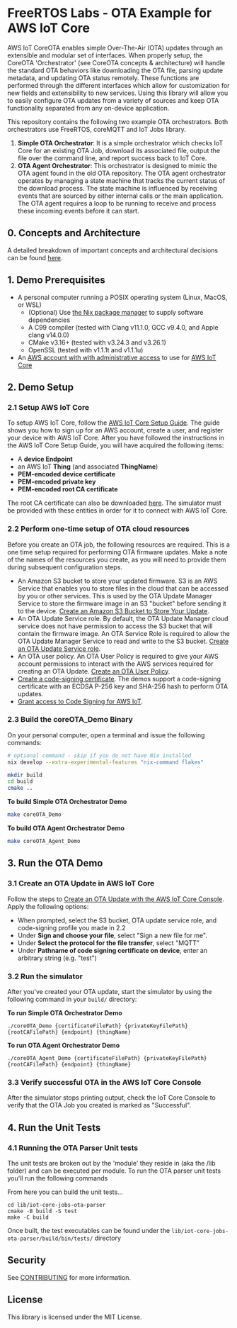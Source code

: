 # FreeRTOS Labs - OTA Example for AWS IoT Core

AWS IoT CoreOTA enables simple Over-The-Air (OTA) updates through an extensible
and modular set of interfaces. When properly setup, the CoreOTA 'Orchestrator'
(see CoreOTA concepts & architecture) will handle the standard OTA behaviors
like downloading the OTA file, parsing update metadata, and updating OTA status
remotely. These functions are performed through the different interfaces which
allow for customization for new fields and extensibility to new services. Using
this library will allow you to easily configure OTA updates from a variety of
sources and keep OTA functionality separated from any on-device application.

This repository contains the following two example OTA orchestrators. Both
orchestrators use FreeRTOS, coreMQTT and IoT Jobs library.

1. **Simple OTA Orchestrator**: It is a simple orchestrator which checks IoT Core
for an existing OTA Job, download its associated file, output the file over the
command line, and report success back to IoT Core.
2. **OTA Agent Orchestrator**: This orchestrator is designed to mimic the
OTA agent found in the old OTA repository. The OTA agent orchestrator operates by
managing a state machine that tracks the current status of the download process.
The state machine is influenced by receiving events that are sourced by either
internal calls or the main application. The OTA agent requires a loop to be
running to receive and process these incoming events before it can start.

## 0. Concepts and Architecture

A detailed breakdown of important concepts and architectural decisions can be
found [here](docs/design/CONCEPTS.md).

## 1. Demo Prerequisites

- A personal computer running a POSIX operating system (Linux, MacOS, or WSL)
  - (Optional) Use [the Nix package manager](https://nixos.org/download.html) to
    supply software dependencies
  - A C99 compiler (tested with Clang v11.1.0, GCC v9.4.0, and Apple clang
    v14.0.0)
  - CMake v3.16+ (tested with v3.24.3 and v3.26.1)
  - OpenSSL (tested with v1.1.1t and v1.1.1u)
- An
  [AWS account with with administrative access](https://docs.aws.amazon.com/iot/latest/developerguide/setting-up.html)
  to use for [AWS IoT Core](https://aws.amazon.com/iot-core/)

## 2. Demo Setup

### 2.1 Setup AWS IoT Core

To setup AWS IoT Core, follow the [AWS IoT Core Setup Guide](docs/AWSSetup.md).
The guide shows you how to sign up for an AWS account, create a user, and
register your device with AWS IoT Core. After you have followed the instructions
in the AWS IoT Core Setup Guide, you will have acquired the following items:

- A **device Endpoint**
- an AWS IoT **Thing** (and associated **ThingName**)
- **PEM-encoded device certificate**
- **PEM-encoded private key**
- **PEM-encoded root CA certificate**

The root CA certificate can also be downloaded
[here](https://www.amazontrust.com/repository/AmazonRootCA1.pem). The simulator
must be provided with these entities in order for it to connect with AWS IoT
Core.

### 2.2 Perform one-time setup of OTA cloud resources

Before you create an OTA job, the following resources are required. This is a
one time setup required for performing OTA firmware updates. Make a note of the
names of the resources you create, as you will need to provide them during
subsequent configuration steps.

- An Amazon S3 bucket to store your updated firmware. S3 is an AWS Service that
  enables you to store files in the cloud that can be accessed by you or other
  services. This is used by the OTA Update Manager Service to store the firmware
  image in an S3 "bucket" before sending it to the device.
  [Create an Amazon S3 Bucket to Store Your Update](https://docs.aws.amazon.com/freertos/latest/userguide/dg-ota-bucket.html).
- An OTA Update Service role. By default, the OTA Update Manager cloud service
  does not have permission to access the S3 bucket that will contain the
  firmware image. An OTA Service Role is required to allow the OTA Update
  Manager Service to read and write to the S3 bucket.
  [Create an OTA Update Service role](https://docs.aws.amazon.com/freertos/latest/userguide/create-service-role.html).
- An OTA user policy. An OTA User Policy is required to give your AWS account
  permissions to interact with the AWS services required for creating an OTA
  Update.
  [Create an OTA User Policy](https://docs.aws.amazon.com/freertos/latest/userguide/create-ota-user-policy.html).
- [Create a code-signing certificate](https://docs.aws.amazon.com/freertos/latest/userguide/ota-code-sign-cert-win.html).
  The demos support a code-signing certificate with an ECDSA P-256 key and
  SHA-256 hash to perform OTA updates.
- [Grant access to Code Signing for AWS IoT](https://docs.aws.amazon.com/freertos/latest/userguide/code-sign-policy.html).

### 2.3 Build the coreOTA_Demo Binary

On your personal computer, open a terminal and issue the following commands:

```bash
# optional command - skip if you do not have Nix installed
nix develop --extra-experimental-features "nix-command flakes"
```

```bash
mkdir build
cd build
cmake ..
```

**To build Simple OTA Orchestrator Demo**

```bash
make coreOTA_Demo
```

**To build OTA Agent Orchestrator Demo**

```bash
make coreOTA_Agent_Demo
```

## 3. Run the OTA Demo

### 3.1 Create an OTA Update in AWS IoT Core

Follow the steps to
[Create an OTA Update with the AWS IoT Core Console](https://docs.aws.amazon.com/freertos/latest/userguide/ota-console-workflow.html).
Apply the following options:

- When prompted, select the S3 bucket, OTA update service role, and code-signing
  profile you made in 2.2
- Under **Sign and choose your file**, select "Sign a new file for me".
- Under **Select the protocol for the file transfer**, select "MQTT"
- Under **Pathname of code signing certificate on device**, enter an arbitrary
  string (e.g. "test")

### 3.2 Run the simulator

After you've created your OTA update, start the simulator by using the following
command in your `build/` directory:

**To run Simple OTA Orchestrator Demo**
```
./coreOTA_Demo {certificateFilePath} {privateKeyFilePath} {rootCAFilePath} {endpoint} {thingName}
```

**To run OTA Agent Orchestrator Demo**
```
./coreOTA_Agent_Demo {certificateFilePath} {privateKeyFilePath} {rootCAFilePath} {endpoint} {thingName}
```

### 3.3 Verify successful OTA in the AWS IoT Core Console

After the simulator stops printing output, check the IoT Core Console to verify
that the OTA Job you created is marked as "Successful".

## 4. Run the Unit Tests

### 4.1 Running the OTA Parser Unit tests

The unit tests are broken out by the 'module' they reside in (aka the /lib
folder) and can be executed per module. To run the OTA parser unit tests you'll
run the following commands

From here you can build the unit tests...

```
cd lib/iot-core-jobs-ota-parser
cmake -B build -S test
make -C build
```

Once built, the test executables can be found under the
`lib/iot-core-jobs-ota-parser/build/bin/tests/` directory

## Security

See [CONTRIBUTING](CONTRIBUTING.md#security-issue-notifications) for more
information.

## License

This library is licensed under the MIT License.
